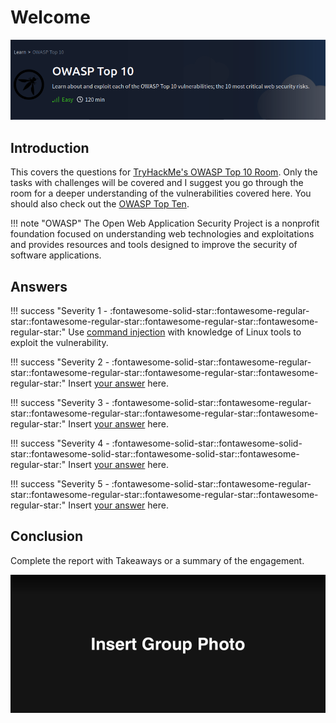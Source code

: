 # Welcome

![Group photo](./img/misc/OWASP10.png)

## Introduction

This covers the questions for [TryHackMe's OWASP Top 10 Room](https://tryhackme.com/room/owasptop10). Only the tasks with challenges will be covered and I suggest you go through the room for a deeper understanding of the vulnerabilities covered here. You should also check out the [OWASP Top Ten](https://owasp.org/www-project-top-ten/). 

!!! note "OWASP"
    The Open Web Application Security Project is a nonprofit foundation focused on understanding web technologies and exploitations and provides resources and tools designed to improve the security of software applications.


## Answers

!!! success "Severity 1 - :fontawesome-solid-star::fontawesome-regular-star::fontawesome-regular-star::fontawesome-regular-star::fontawesome-regular-star:"
    Use [command injection](./objectives/o1.md) with knowledge of Linux tools to exploit the vulnerability.

!!! success "Severity 2 - :fontawesome-solid-star::fontawesome-regular-star::fontawesome-regular-star::fontawesome-regular-star::fontawesome-regular-star:"
    Insert [your answer](./objectives/o2.md) here.

!!! success "Severity 3 - :fontawesome-solid-star::fontawesome-regular-star::fontawesome-regular-star::fontawesome-regular-star::fontawesome-regular-star:"
    Insert [your answer](./objectives/o3.md) here.

!!! success "Severity 4 - :fontawesome-solid-star::fontawesome-solid-star::fontawesome-solid-star::fontawesome-solid-star::fontawesome-regular-star:"
    Insert [your answer](./objectives/o4.md) here.

!!! success "Severity 5 - :fontawesome-solid-star::fontawesome-regular-star::fontawesome-regular-star::fontawesome-regular-star::fontawesome-regular-star:"
    Insert [your answer](./objectives/o5.md) here.

## Conclusion

Complete the report with Takeaways or a summary of the engagement.

![Group photo](./img/misc/group_photo.png)
